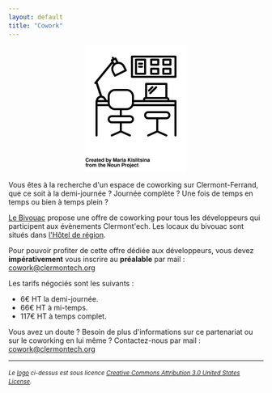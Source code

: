 ```yaml
---
layout: default
title: "Cowork"
---
```


<center>
    <img src="/images/cowork.svg" alt="dej-dev" width="200px">
</center>

Vous êtes à la recherche d'un espace de coworking sur Clermont-Ferrand, que ce soit à la demi-journée ? Journée complète ? Une fois de temps en temps ou bien à temps plein ?

[Le Bivouac](http://www.lebivouac.com/) propose une offre de coworking pour tous les développeurs qui participent aux évènements Clermont'ech. Les locaux du bivouac sont situés dans [l'Hôtel de région](https://osm.org/go/0AkOKx_14--).

Pour pouvoir profiter de cette offre dédiée aux développeurs, vous devez **impérativement** vous inscrire au **préalable** par mail : <a href="mailto:cowork@clermontech.org">cowork@clermontech.org</a>

Les tarifs négociés sont les suivants : 

- 6€ HT la demi-journée.
- 66€ HT à mi-temps.
- 117€ HT à temps complet.

Vous avez un doute ? Besoin de plus d'informations sur ce partenariat ou sur le coworking en lui même ? Contactez-nous par mail : <a href="mailto:cowork@clermontech.org">cowork@clermontech.org</a>

<hr>
<p>
    <small><em>Le <a href="http://thenounproject.com/term/silverware/100431/">logo</a> ci-dessus est sous licence <a rel="license" href="http://creativecommons.org/licenses/by/3.0/us/">Creative Commons Attribution 3.0 United States License</a>.</em></small>
</p>
